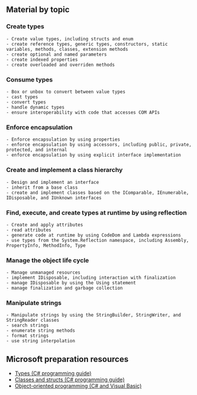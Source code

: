 ## Material by topic

### Create types
    - Create value types, including structs and enum
    - create reference types, generic types, constructors, static variables, methods, classes, extension methods
    - create optional and named parameters
    - create indexed properties
    - create overloaded and overriden methods

### Consume types
    - Box or unbox to convert between value types
    - cast types
    - convert types
    - handle dynamic types
    - ensure interoperability with code that accesses COM APIs

### Enforce encapsulation
    - Enforce encapsulation by using properties
    - enforce encapsulation by using accessors, including public, private, protected, and internal
    - enforce encapsulation by using explicit interface implementation

### Create and implement a class hierarchy
    - Design and implement an interface
    - inherit from a base class
    - create and implement classes based on the IComparable, IEnumerable, IDisposable, and IUnknown interfaces 

### Find, execute, and create types at runtime by using reflection
    - Create and apply attributes
    - read attributes
    - generate code at runtime by using CodeDom and Lambda expressions
    - use types from the System.Reflection namespace, including Assembly, PropertyInfo, MethodInfo, Type

### Manage the object life cycle
    - Manage unmanaged resources
    - implement IDisposable, including interaction with finalization
    - manage IDisposable by using the Using statement
    - manage finalization and garbage collection

### Manipulate strings
    - Manipulate strings by using the StringBuilder, StringWriter, and StringReader classes
    - search strings
    - enumerate string methods
    - format strings
    - use string interpolation

## Microsoft preparation resources

- [Types (C# programming guide)](http://msdn.microsoft.com/library/ms173104.aspx)
- [Classes and structs (C# programming guide)](http://msdn.microsoft.com/library/vstudio/ms173109.aspx)
- [Object-oriented programming (C# and Visual Basic)](http://msdn.microsoft.com/library/dd460654.aspx)